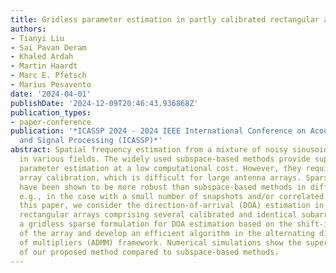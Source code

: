 ```yaml
---
title: Gridless parameter estimation in partly calibrated rectangular arrays
authors:
- Tianyi Liu
- Sai Pavan Deram
- Khaled Ardah
- Martin Haardt
- Marc E. Pfetsch
- Marius Pesavento
date: '2024-04-01'
publishDate: '2024-12-09T20:46:43.936868Z'
publication_types:
- paper-conference
publication: '*ICASSP 2024 - 2024 IEEE International Conference on Acoustics, Speech
  and Signal Processing (ICASSP)*'
abstract: Spatial frequency estimation from a mixture of noisy sinusoids finds applications
  in various fields. The widely used subspace-based methods provide super-resolution
  parameter estimation at a low computational cost. However, they require an accurate
  array calibration, which is difficult for large antenna arrays. Sparsity-based methods
  have been shown to be more robust than subspace-based methods in difficult scenarios,
  e.g., in the case with a small number of snapshots and/or correlated sources. In
  this paper, we consider the direction-of-arrival (DOA) estimation in partly calibrated
  rectangular arrays comprising several calibrated and identical subarrays. We derive
  a gridless sparse formulation for DOA estimation based on the shift-invariance properties
  of the array and develop an efficient algorithm in the alternating direction method
  of multipliers (ADMM) framework. Numerical simulations show the superior error performance
  of our proposed method compared to subspace-based methods.
---
```

